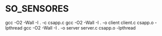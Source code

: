 # SO_SENSORES


gcc -O2 -Wall -I . -c csapp.c
gcc -O2 -Wall -I . -o client client.c csapp.o -lpthread
gcc -O2 -Wall -I . -o server server.c csapp.o -lpthread
